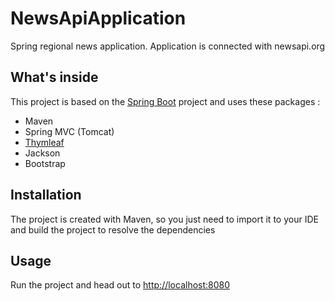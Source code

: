 # NewsApiApplication
Spring regional news application. Application is connected with newsapi.org

## What's inside 
This project is based on the [Spring Boot](http://projects.spring.io/spring-boot/) project and uses these packages :
- Maven
- Spring MVC (Tomcat)
- [Thymleaf](https://thymeleaf.org)
- Jackson
- Bootstrap

## Installation 
The project is created with Maven, so you just need to import it to your IDE and build the project to resolve the dependencies

## Usage 
Run the project and head out to [http://localhost:8080](http://localhost:8080)
